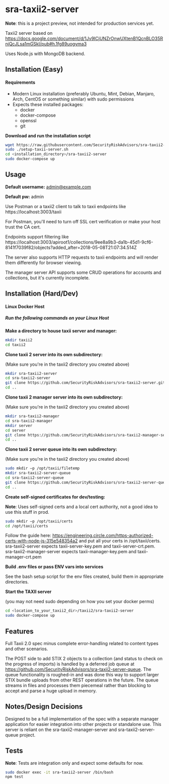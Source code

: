 # sra-taxii2-server

**Note**: this is a project preview, not intended for production services yet.  

Taxii2 server based on https://docs.google.com/document/d/1Jv9ICjUNZrOnwUXtenB1QcnBLO35RnjQcJLsa1mGSkI/pub#h.1fg89uogyma3

Uses Node.js with MongoDB backend.

## Installation (Easy) ##

#### Requirements ####
* Modern Linux installation (preferably Ubuntu, Mint, Debian, Manjaro, Arch, CentOS or something similar) with sudo permissions
* Expects these installed packages:
  * docker
  * docker-compose
  * openssl
  * git

**Download and run the installation script**
```bash
wget https://raw.githubusercontent.com/SecurityRiskAdvisors/sra-taxii2-server/master/setup-taxii-server.sh 
sudo ./setup-taxii-server.sh
cd <installation_directory>/sra-taxii2-server
sudo docker-compose up
```

## Usage ##

**Default username:** admin@example.com

**Default pw:** admin

Use Postman or a taxii2 client to talk to taxii endpoints like https://localhost:3003/taxii

For Postman, you'll need to turn off SSL cert verification or make your host trust the CA cert.

Endpoints support filtering like
https://localhost:3003/apiroot1/collections/9ee8a9b3-da1b-45d1-9cf6-8141f7039f82/objects?added_after=2018-05-08T21:07:34.514Z

The server also supports HTTP requests to taxii endpoints and will render them differently for browser viewing.

The manager server API supports some CRUD operations for accounts and collections, but it's currently incomplete.

## Installation (Hard/Dev) ##

#### Linux Docker Host ####

##### Run the following commands on your Linux Host #####

**Make a directory to house taxii server and manager:**
```bash
mkdir taxii2
cd taxii2
```

**Clone taxii 2 server into its own subdirectory:**

(Make sure you're in the taxii2 directory you created above)
```bash
mkdir sra-taxii2-server
cd sra-taxii2-server
git clone https://github.com/SecurityRiskAdvisors/sra-taxii2-server.git .
cd ..
```

**Clone taxii 2 manager server into its own subdirectory:**

(Make sure you're in the taxii2 directory you created above)
```bash
mkdir sra-taxii2-manager
cd sra-taxii2-manager
mkdir server
cd server
git clone https://github.com/SecurityRiskAdvisors/sra-taxii2-manager-server.git .
cd ..
```

**Clone taxii 2 server queue into its own subdirectory:**

(Make sure you're in the taxii2 directory you created above)
```bash
sudo mkdir –p /opt/taxii/filetemp
mkdir sra-taxii2-server-queue
cd sra-taxii2-server-queue
git clone https://github.com/SecurityRiskAdvisors/sra-taxii2-server-queue.git .
cd ..
```

**Create self-signed certificates for dev/testing:**

**Note**: Uses self-signed certs and a local cert authority, not a good idea to use this stuff in prod.

```bash
sudo mkdir –p /opt/taxii/certs
cd /opt/taxii/certs
```

Follow the guide here: https://engineering.circle.com/https-authorized-certs-with-node-js-315e548354a2 and put all your certs in /opt/taxii/certs.  sra-taxii2-server expects taxii-server-key.pem and taxii-server-crt.pem.  sra-taxii2-manager-server expects taxii-manager-key.pem and taxii-manager-crt.pem

**Build .env files or pass ENV vars into services**

See the bash setup script for the env files created, build them in appropriate directories. 


**Start the TAXII server**

(you may not need sudo depending on how you set your docker perms)
```bash
cd <location_to_your_taxii2_dir>/taxii2/sra-taxii2-server
sudo docker-compose up
```


## Features ##

Full Taxii 2.0 spec minus complete error-handling related to content types and other scenarios. 

The POST side to add STIX 2 objects to a collection (and status to check on the progress of imports) is handled by a deferred job queue at https://github.com/SecurityRiskAdvisors/sra-taxii2-server-queue.  The queue functionality is roughed-in and was done this way to support larger STIX bundle uploads from other REST operations in the future.  The queue streams in files and processes them piecemeal rather than blocking to accept and parse a huge upload in memory.  

## Notes/Design Decisions ##

Designed to be a full implementation of the spec with a separate manager application for easier integration into other projects or standalone use.  This server is reliant on the sra-taxii2-manager-server and sra-taxii2-server-queue project.

## Tests ##

**Note**: Tests are integration only and expect some defaults for now.
```bash
sudo docker exec -it sra-taxii2-server /bin/bash 
npm test
```

